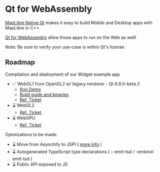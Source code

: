 # Qt for WebAssembly

[MapLibre Native Qt](https://github.com/maplibre/maplibre-native-qt) makes it easy to build Mobile and Desktop apps with MapLibre in C++.

[Qt for WebAssembly](https://doc.qt.io/qt-6/wasm.html) allow those apps to run on the Web as well!

Note: Be sure to verify your use-case is within Qt's license.

## Roadmap
Compilation and deployment of our Widget example app
- ✅ WebGL1 from OpenGL2 w/ legacy renderer - Qt 6.8.0-beta.3
  - [Run Demo](https://birkskyum-maplibre-native-wasm.pages.dev/qt-for-webassembly/webgl1-from-opengl2-legacy-renderer/)
  - [Build guide and binaries](./webgl1-from-opengl2-legacy-renderer)
  - [Ref. Ticket](https://github.com/maplibre/maplibre-native-qt/issues/49)
- ⌛ WebGL2
  - [Ref. Ticket
](https://github.com/maplibre/maplibre-native-qt/issues/147)
- ⌛ WebGPU
  - [Ref. Ticket
](https://github.com/maplibre/maplibre-native-qt/issues/153)

Optmizations to be made:
- ⌛ Move from Asynchify to JSPI ( [more info](https://v8.dev/blog/jspi) )
- ⌛ Autogenerated TypeScript type declarations ( --emit-tsd / -embind-emit-tsd )
- ⌛ Public API exposed to JS